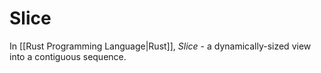 # Slice
In [[Rust Programming Language|Rust]], *Slice* - a dynamically-sized view into a contiguous sequence.



